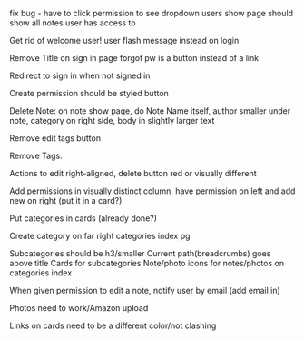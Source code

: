 fix bug - have to click permission to see dropdown
users show page should show all notes user has access to

Get rid of welcome user! user flash message instead on login

Remove Title on sign in page
forgot pw is a button instead of a link

Redirect to sign in when not signed in

Create permission should be styled button

Delete Note: on note show page, do Note Name itself, author smaller under note, category on right side, body in slightly larger text

Remove edit tags button

Remove Tags:

Actions to edit right-aligned, delete button red or visually different

Add permissions in visually distinct column, have permission on left and add new on right (put it in a card?)

Put categories in cards (already done?)

Create category on far right categories index pg

Subcategories should be h3/smaller
Current path(breadcrumbs) goes above title
Cards for subcategories
Note/photo icons for notes/photos on categories index

When given permission to edit a note, notify user by email (add email in)

Photos need to work/Amazon upload

Links on cards need to be a different color/not clashing

